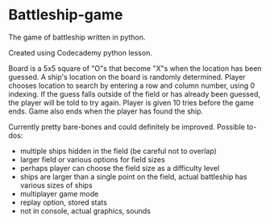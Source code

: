 # Battleship-game
The game of battleship written in python.  

Created using Codecademy python lesson.   

Board is a 5x5 square of "O"s that become "X"s when the location has been guessed. A ship's location on the board is randomly determined. Player chooses location to search by entering a row and column number, using 0 indexing. If the guess falls outside of the field or has already been guessed, the player will be told to try again. Player is given 10 tries before the game ends. Game also ends when the player has found the ship.   

Currently pretty bare-bones and could definitely be improved. Possible to-dos:
* multiple ships hidden in the field (be careful not to overlap)
* larger field or various options for field sizes
* perhaps player can choose the field size as a difficulty level
* ships are larger than a single point on the field, actual battleship has various sizes of ships
* multiplayer game mode
* replay option, stored stats
* not in console, actual graphics, sounds
